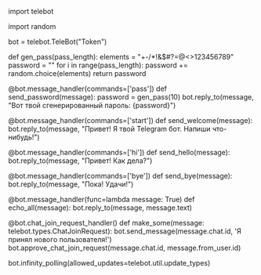 import telebot

import random
    
bot = telebot.TeleBot("Token")


def gen_pass(pass_length):
    elements = "+-/*!&$#?=@<>123456789"
    password = ""
    for i in range(pass_length):
        password += random.choice(elements)
    return password



@bot.message_handler(commands=['pass'])
def send_password(message):
    password = gen_pass(10) 
    bot.reply_to(message, "Вот твой сгенерированный пароль: {password}")

@bot.message_handler(commands=['start'])
def send_welcome(message):
    bot.reply_to(message, "Привет! Я твой Telegram бот. Напиши что-нибудь!")

@bot.message_handler(commands=['hi'])
def send_hello(message):
    bot.reply_to(message, "Привет! Как дела?")

@bot.message_handler(commands=['bye'])
def send_bye(message):
    bot.reply_to(message, "Пока! Удачи!")


@bot.message_handler(func=lambda message: True)
def echo_all(message):
    bot.reply_to(message, message.text)




@bot.chat_join_request_handler()
def make_some(message: telebot.types.ChatJoinRequest):
    bot.send_message(message.chat.id, 'Я принял нового пользователя!')
    bot.approve_chat_join_request(message.chat.id, message.from_user.id)

bot.infinity_polling(allowed_updates=telebot.util.update_types)

